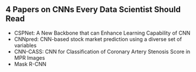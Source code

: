 <h2>4 Papers on CNNs Every Data Scientist Should Read </h2>

<ul>

 <li><a target="_blank" href="https://github.com/manjunath5496/4-Papers-on-CNNs-Every-Data-Scientist-Should-Read/blob/master/cno(1).pdf" style="text-decoration:none;">CSPNet: A New Backbone that can Enhance Learning Capability of CNN </a></li>


 <li><a target="_blank" href="https://github.com/manjunath5496/4-Papers-on-CNNs-Every-Data-Scientist-Should-Read/blob/master/cno(2).pdf" style="text-decoration:none;">CNNpred: CNN-based stock market prediction using a diverse set of variables</a></li>

<li><a target="_blank" href="https://github.com/manjunath5496/4-Papers-on-CNNs-Every-Data-Scientist-Should-Read/blob/master/cno(3).pdf" style="text-decoration:none;">CNN-CASS: CNN for Classification of Coronary Artery Stenosis Score in MPR Images</a></li>
 <li><a target="_blank" href="https://github.com/manjunath5496/4-Papers-on-CNNs-Every-Data-Scientist-Should-Read/blob/master/cno(4).pdf" style="text-decoration:none;">Mask R-CNN</a></li> 
 
</ul>
